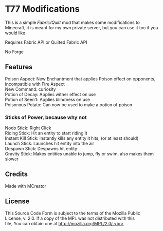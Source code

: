 
# T77 Modifications

This is a simple <em>Fabric/Quilt</em> mod that makes some modifications to Minecraft, it is meant for my own private server, but you can use it too if you would like<br>

Requires Fabric API or Quilted Fabric API<br>

No Forge

## Features

Poison Aspect: New Enchantment that applies Poison effect on opponents, incompatible with Fire Aspect<br>
New Command: curiosity<br>
Potion of Decay: Applies wither effect on use<br>
Potion of Seen't: Applies blindness on use<br>
Poisonous Potato: Can now be used to make a potion of poison<br>

### Sticks of Power, because why not
Noob Stick: Right Click<br>
Riding Stick: Hit an entity to start riding it<br>
Instant Kill Stick: Instantly kills any entity it hits, (or at least should)<br>
Launch Stick: Launches hit entity into the air<br>
Despawn Stick: Despawns hit entity<br>
Gravity Stick: Makes entities unable to jump, fly or swim, also makes them slower<br>
## Credits

Made with MCreator

## License
This Source Code Form is subject to the terms of the Mozilla Public<br>
License, v. 2.0. If a copy of the MPL was not distributed with this<br>
file, You can obtain one at http://mozilla.org/MPL/2.0/.<br>
